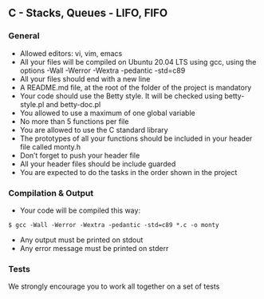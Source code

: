 ## C - Stacks, Queues - LIFO, FIFO
### General
- Allowed editors: vi, vim, emacs
- All your files will be compiled on Ubuntu 20.04 LTS using gcc, using the options -Wall -Werror -Wextra -pedantic -std=c89
- All your files should end with a new line
- A README.md file, at the root of the folder of the project is mandatory
- Your code should use the Betty style. It will be checked using betty-style.pl and betty-doc.pl
- You allowed to use a maximum of one global variable
- No more than 5 functions per file
- You are allowed to use the C standard library
- The prototypes of all your functions should be included in your header file called monty.h
- Don’t forget to push your header file
- All your header files should be include guarded
- You are expected to do the tasks in the order shown in the project

### Compilation & Output
- Your code will be compiled this way:
```
$ gcc -Wall -Werror -Wextra -pedantic -std=c89 *.c -o monty
```
- Any output must be printed on stdout
- Any error message must be printed on stderr

### Tests
We strongly encourage you to work all together on a set of tests
